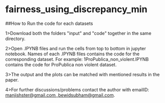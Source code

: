 # fairness_using_discrepancy_min

##How to Run the code for each datasets

1>Download both the folders "input" and "code" together in the same directory.

2>Open .IPYNB files and run the cells from top to bottom in jupyter notebook. Names of each .IPYNB files contains the code for the corresponding dataset.
For example: 1ProPublica_non_violent.IPYNB contains the code for ProPublica non violent dataset.

3>The output and the plots can be matched with mentioned results in the paper.

4>For further discussions/problems contact the author with emailID: manjishster@gmail.com,,bewidsubham@gmail.com.
